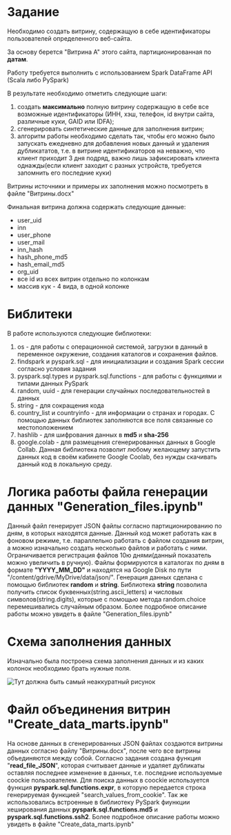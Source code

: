 # Задание 

Необходимо создать витрину, содержащую в себе идентификаторы пользователей определенного веб-сайта.

За основу берется "Витрина A" этого сайта, партиционированная по **датам**.

Работу требуется выполнить с использованием Spark DataFrame API (Scala либо PySpark)

В результате необходимо отметить следующие шаги:
1) создать **максимально** полную витрину содержащую
в себе все возможные идентификаторы (ИНН, хэш, телефон, id внутри сайта, различные куки, GAID или IDFA);
2) сгенерировать синтетические данные для заполнения витрин;
3) алгоритм работы необходимо сделать так, чтобы его можно было запускать ежедневно для добавления
новых данный и удаления дубликататов, т.е. в витрине идентификаторов на неважно, что клиент приходит 3 дня подряд,
важно лишь зафиксировать клиента однажды(если клиент заходит с разных устройств, требуется запомнить его последние куки)

Витрины источники и примеры их заполнения можно посмотреть в файле "Витрины.docx"

Финальная витрина должна содержать следующие данные:
- user_uid
- inn
- user_phone
- user_mail
- inn_hash
- hash_phone_md5
- hash_email_md5
- org_uid
- все id из всех витрин отдельно по колонкам
- массив кук - 4 вида, в одной колонке

# Библитеки

В работе используются следующие библиотеки:
1) os - для работы с операционной системой, загрузки в данный в переменное окружение,
создания каталогов и сохранения файлов.
2) findspark и pyspark.sql - для инициализации и создания Spark сессии согласно условия задания
3) pyspark.sql.types и pyspark.sql.functions - для работы с функциями и типами данных PySpark
4) random, uuid - для генерации случайных последовательностей в данных
5) string - для сокращения кода
6) country_list и countryinfo - для информации о странах и городах. С помощью данных библиотек 
заполняются все поля связанные со местоположением 
7) hashlib - для шифрования данных в **md5** и **sha-256**
8) google.colab - для размещения сгенерированных данных в Google Collab. Данная библиотека позволит
любому желающему запустить данных код в своём кабинете Google Coolab, без нужды скачивать данный код
в локальную среду.

# Логика работы файла генерации данных "Generation_files.ipynb"

Данный файл генерирует JSON файлы согласно партиционированию по дням, в которых находятся данные. Данный код может
работать как в фоновом режиме, т.е. параллельно работать с файлом создания витрин, а можно изначально создать несколько
файлов и работать с ними. Ограничивается регистрация файлов 10ю днями(данный показатель можно увеличить в ручную). Файлы
формируются в каталогах по дням в формате **"YYYY_MM_DD"** и находятся на Google Disk по пути "/content/gdrive/MyDrive/data/json/".
Генерация данных сделана с помощью библиотек **random** и **string**. Библиотека **string** позволила получить список
буквенных(string.ascii_letters) и числовых символов(string.digits), которые с помощью метода random.choice перемешивались
случайным образом. Более подробное описание работы можно увидеть в файле "Generation_files.ipynb"

# Схема заполнения данных

Изначально была построена схема заполнения данных и из каких колонок необходимо брать нужные поля.



![Тут должна быть самый неаккуратный рисунок](https://github.com/ShustGF/create-data-marts/blob/main/Схема%20данных.png "Схема данных")


# Файл объединения витрин "Сreate_data_marts.ipynb"

На основе данных в сгенерированных JSON файлах создаются витрины данных согласно файлу "Витрины.docx", после чего все 
витрины объединяются между собой. Согласно задания создана функция "**read_file_JSON**", которая считывает данные и 
удаляет дубликаты оставляя последнее изменение в данных, т.е. последние используемые coockie пользователем. Для поиска 
данных в coockie используется функция **pyspark.sql.functions.expr**, в которую передается строка генерируемая 
функцией "search_values_from_cookie". Так же использовались встроенные в библиотеку PySpark фиункции 
хеширования данных **pyspark.sql.functions.md5** и **pyspark.sql.functions.ssh2**. Более подробное описание работы можно 
увидеть в файле "Сreate_data_marts.ipynb"



